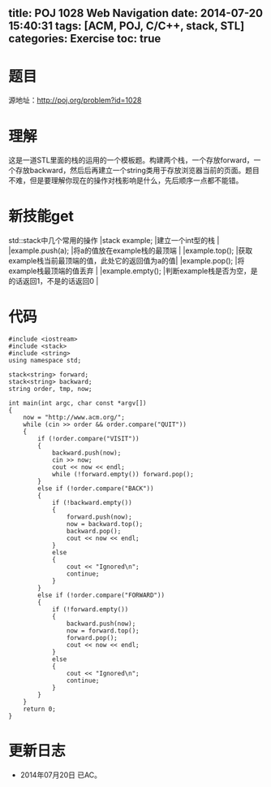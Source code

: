 title: POJ 1028 Web Navigation
date: 2014-07-20 15:40:31
tags: [ACM, POJ, C/C++, stack, STL]
categories: Exercise
toc: true
---
# 题目
源地址：http://poj.org/problem?id=1028

# 理解
这是一道STL里面的栈的运用的一个模板题。构建两个栈，一个存放forward，一个存放backward，然后后再建立一个string类用于存放浏览器当前的页面。题目不难，但是要理解你现在的操作对栈影响是什么，先后顺序一点都不能错。

<!-- more -->

# 新技能get
std::stack中几个常用的操作
|stack<int> example; |建立一个int型的栈                                 |
|example.push(a);    |将a的值放在example栈的最顶端                      |
|example.top();      |获取example栈当前最顶端的值，此处它的返回值为a的值|
|example.pop();      |将example栈最顶端的值丢弃                         |
|example.empty();    |判断example栈是否为空，是的话返回1，不是的话返回0 |

# 代码
```
#include <iostream>
#include <stack>
#include <string>
using namespace std;

stack<string> forward;
stack<string> backward;
string order, tmp, now;

int main(int argc, char const *argv[])
{
    now = "http://www.acm.org/";
    while (cin >> order && order.compare("QUIT"))
    {
        if (!order.compare("VISIT"))
        {
            backward.push(now);
            cin >> now;
            cout << now << endl;
            while (!forward.empty()) forward.pop();
        }
        else if (!order.compare("BACK"))
        {
            if (!backward.empty())
            {
                forward.push(now);
                now = backward.top();
                backward.pop();
                cout << now << endl;
            }
            else
            {
                cout << "Ignored\n";
                continue;
            }
        }
        else if (!order.compare("FORWARD"))
        {
            if (!forward.empty())
            {
                backward.push(now);
                now = forward.top();
                forward.pop();
                cout << now << endl;
            }
            else
            {
                cout << "Ignored\n";
                continue;
            }
        }
    }
    return 0;
}
```

# 更新日志
- 2014年07月20日 已AC。